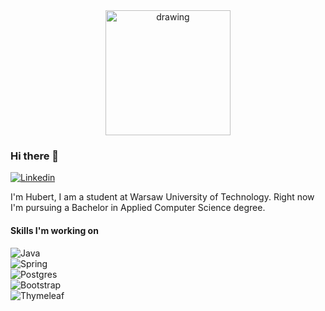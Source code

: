 
<div style="text-align:center">
  <img src="https://user-images.githubusercontent.com/60079684/120101302-c95ab000-c145-11eb-9993-47a6631a4d6e.png" alt="drawing" width="200"/>
</div>


### Hi there 👋
[![Linkedin](https://img.shields.io/badge/-Hubert_Nakielski-blue?style=flat&logo=Linkedin&logoColor=white)](https://www.linkedin.com/in/hubert-nakielski-2b54981b9/)
<!-- [![Follow](https://img.shields.io/github/followers/nakielsh.svg?style=social)](https://github.com/login?return_to=%2Fnakielsh)
 -->
I'm Hubert, I am a student at Warsaw University of Technology.
Right now I'm pursuing a Bachelor in Applied Computer Science degree.

#### Skills I'm working on
![Java](https://img.shields.io/badge/Java-ED8B00?style=for-the-badge&logo=java&logoColor=white)\
![Spring](https://img.shields.io/badge/Spring_Boot-6DB33F?style=for-the-badge&logo=spring&logoColor=white)\
![Postgres](https://img.shields.io/badge/PostgreSQL-316192?style=for-the-badge&logo=postgresql&logoColor=white)\
![Bootstrap](https://img.shields.io/badge/Bootstrap-563D7C?style=for-the-badge&logo=bootstrap&logoColor=white)\
![Thymeleaf](https://img.shields.io/badge/Thymeleaf-217346?style=for-the-badge&logo=thymeleaf&logoColor=white)
<!-- - [x] Algorithms and Data Structures -->



